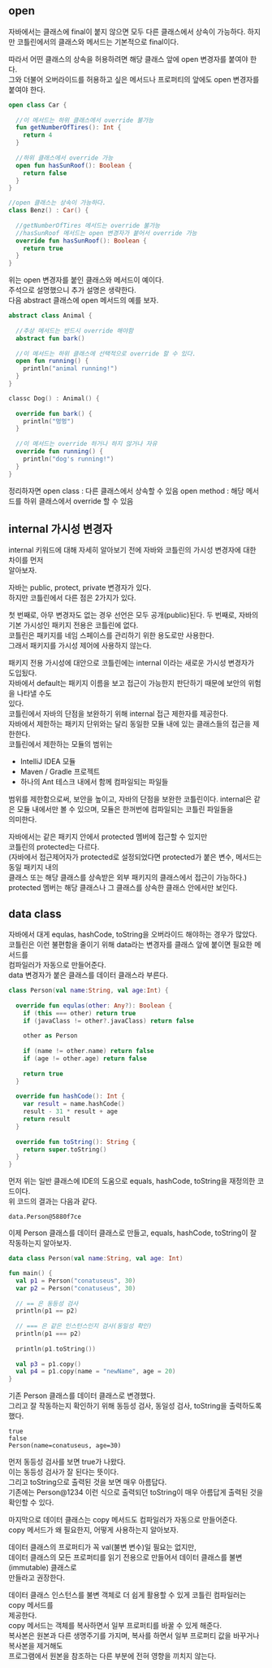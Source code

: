 ## open
자바에서는 클래스에 final이 붙지 않으면 모두 다른 클래스에서 상속이 가능하다.
하지만 코틀린에서의 클래스와 메서드는 기본적으로 final이다.  
  
따라서 어떤 클래스의 상속을 허용하려면 해당 클래스 앞에 open 변경자를 붙여야 한다.  
그와 더불어 오버라이드를 허용하고 싶은 메서드나 프로퍼티의 앞에도 open 변경자를 붙여야 한다.  

```kotlin
open class Car {
  
  //이 메서드는 하위 클래스에서 override 불가능
  fun getNumberOfTires(): Int {
    return 4
  }
  
  //하위 클래스에서 override 가능
  open fun hasSunRoof(): Boolean {
    return false
  }
}

//open 클래스는 상속이 가능하다.
class Benz() : Car() {
  
  //getNumberOfTires 메서드는 override 불가능
  //hasSunRoof 메서드는 open 변경자가 붙어서 override 가능
  override fun hasSunRoof(): Boolean {
    return true
  }
}
```

위는 open 변경자를 붙인 클래스와 메서드이 예이다.  
주석으로 설명했으니 추가 설명은 생략한다.  
다음 abstract 클래스에 open 메서드의 예를 보자.

```kotlin
abstract class Animal {
  
  //추상 메서드는 반드시 override 해야함
  abstract fun bark()
  
  //이 메서드는 하위 클래스에 선택적으로 override 할 수 있다.
  open fun running() {
    println("animal running!")
  }
}

classc Dog() : Animal() {
  
  override fun bark() {
    println("멍멍")
  }
  
  //이 메서드는 override 하거나 하지 않거나 자유
  override fun running() {
    println("dog's running!")
  }
}
```

정리하자면 
open class : 다른 클래스에서 상속할 수 있음
open method : 해당 메서드를 하위 클래스에서 override 할 수 있음

## internal 가시성 변경자
internal 키워드에 대해 자세히 알아보기 전에 자바와 코틀린의 가시성 변경자에 대한 차이를 먼저  
알아보자.  
  
자바는 public, protect, private 변경자가 있다.  
하지만 코틀린에서 다른 점은 2가지가 있다.  
  
첫 번째로, 아무 변경자도 없는 경우 선언은 모두 공개(public)된다.
두 번째로, 자바의 기본 가시성인 패키지 전용은 코틀린에 없다.  
코틀린은 패키지를 네임 스페이스를 관리하기 위한 용도로만 사용한다.  
그래서 패키지를 가시성 제어에 사용하지 않는다. 
  
패키지 전용 가시성에 대안으로 코틀린에는 internal 이라는 새로운 가시성 변경자가  
도입됬다.  
자바에서 default는 패키지 이름을 보고 접근이 가능한지 판단하기 때문에 보안의 위험을 나타낼 수도  
있다.   
코틀린에서 자바의 단점을 보완하기 위해 internal 접근 제한자를 제공한다.  
자바에서 제한하는 패키지 단위와는 달리 동일한 모듈 내에 있는 클래스들의 접근을 제한한다.  
코틀린에서 제한하는 모듈의 범위는  
- IntelliJ IDEA 모듈
- Maven / Gradle 프로젝트
- 하나의 Ant 테스크 내에서 함께 컴파일되는 파일들  
  
범위를 제한함으로써, 보안을 높이고, 자바의 단점을 보완한 코틀린이다. 
internal은 같은 모듈 내에서만 볼 수 있으며, 모듈은 한꺼번에 컴파일되는 코틀린 파일들을  
의미한다.  
  
자바에서는 같은 패키지 안에서 protected 멤버에 접근할 수 있지만  
코틀린의 protected는 다르다.  
(자바에서 접근제어자가 protected로 설정되었다면 protected가 붙은 변수, 메서드는 동일 패키지 내의  
클래스 또는 해당 클래스를 상속받은 외부 패키지의 클래스에서 접근이 가능하다.)  
protected 멤버는 해당 클래스나 그 클래스를 상속한 클래스 안에서만 보인다.  

## data class
자바에서 대게 equlas, hashCode, toString을 오버라이드 해야하는 경우가 많았다.  
코틀린은 이런 불편함을 줄이기 위해 data라는 변경자를 클래스 앞에 붙이면 필요한 메서드를  
컴파일러가 자동으로 만들어준다.  
data 변경자가 붙은 클래스를 데이터 클래스라 부른다.  

```kotlin
class Person(val name:String, val age:Int) {
  
  override fun equlas(other: Any?): Boolean {
    if (this === other) return true
    if (javaClass != other?.javaClass) return false
    
    other as Person
    
    if (name != other.name) return false
    if (age != other.age) return false
    
    return true
  }
  
  override fun hashCode(): Int {
    var result = name.hashCode()
    result - 31 * result + age
    return result
  }
  
  override fun toString(): String {
    return super.toString()
  }
}
```

먼저 위는 일반 클래스에 IDE의 도움으로 equals, hashCode, toString을 재정의한 코드이다.  
위 코드의 결과는 다음과 같다.  

```
data.Person@5880f7ce
```

이제 Person 클래스를 데이터 클래스로 만들고, equals, hashCode, toString이 잘 작동하는지 알아보자.  


```kotlin
data class Person(val name:String, val age: Int)

fun main() {
  val p1 = Person("conatuseus", 30)
  var p2 = Person("conatuseus", 30)
  
  // == 은 동등성 검사
  println(p1 == p2)
  
  // === 은 같은 인스턴스인지 검사(동일성 확인)
  println(p1 === p2)
  
  println(p1.toString())
  
  val p3 = p1.copy()
  val p4 = p1.copy(name = "newName", age = 20)
}
```

기존 Person 클래스를 데이터 클래스로 변경했다.  
그리고 잘 작동하는지 확인하기 위해 동등성 검사, 동일성 검사, toString을 출력하도록 했다.  

```
true
false
Person(name=conatuseus, age=30)
```

먼저 동등성 검사를 보면 true가 나왔다.  
이는 동등성 검사가 잘 된다는 뜻이다.  
그리고 toString으로 출력된 것을 보면 매우 아름답다.  
기존에는 Person@1234 이런 식으로 출력되던 toString이 매우 아름답게 출력된 것을 확인할 수 있다.  
  
마지막으로 데이터 클래스는 copy 메서드도 컴파일러가 자동으로 만들어준다.  
copy 메서드가 왜 필요한지, 어떻게 사용하는지 알아보자.  
  
데이터 클래스의 프로퍼티가 꼭 val(불변 변수)일 필요는 없지만,  
데이터 클래스의 모든 프로퍼티를 읽기 전용으로 만들어서 데이터 클래스를 불변(immutable) 클래스로  
만들라고 권장한다.  
  
데이터 클래스 인스턴스를 불변 객체로 더 쉽게 활용할 수 있게 코틀린 컴파일러는 copy 메서드를  
제공한다.  
copy 메서드는 객체를 복사하면서 일부 프로퍼티를 바꿀 수 있게 해준다.  
복사본은 원본과 다른 생명주기를 가지며, 복사를 하면서 일부 프로퍼티 값을 바꾸거나 복사본을 제거해도  
프로그램에서 원본을 참조하는 다른 부분에 전혀 영향을 끼치지 않는다. 
  




























